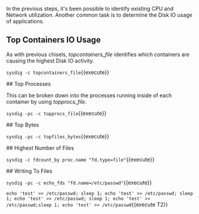 In the previous steps, it's been possible to identify existing CPU and Network utilization. Another common task is to determine the Disk IO usage of applications.

## Top Containers IO Usage

As with previous chisels, _topcontainers_file_ identifies which containers are causing the highest Disk IO activity.

`sysdig -c topcontainers_file`{{execute}}

## Top Processes

This can be broken down into the processes running inside of each container by using _topprocs_file_.

`sysdig -pc -c topprocs_file`{{execute}}

## Top Bytes

`sysdig -pc -c topfiles_bytes`{{execute}}

## Highest Number of Files

`sysdig -c fdcount_by proc.name "fd.type=file"`{{execute}}

## Writing To Files

`sysdig -pc -c echo_fds "fd.name=/etc/passwd"`{{execute}}

`echo 'test' >> /etc/passwd; sleep 1; echo 'test' >> /etc/passwd; sleep 1; echo 'test' >> /etc/passwd; sleep 1; echo 'test' >> /etc/passwd;sleep 1; echo 'test' >> /etc/passwd`{{execute T2}}
